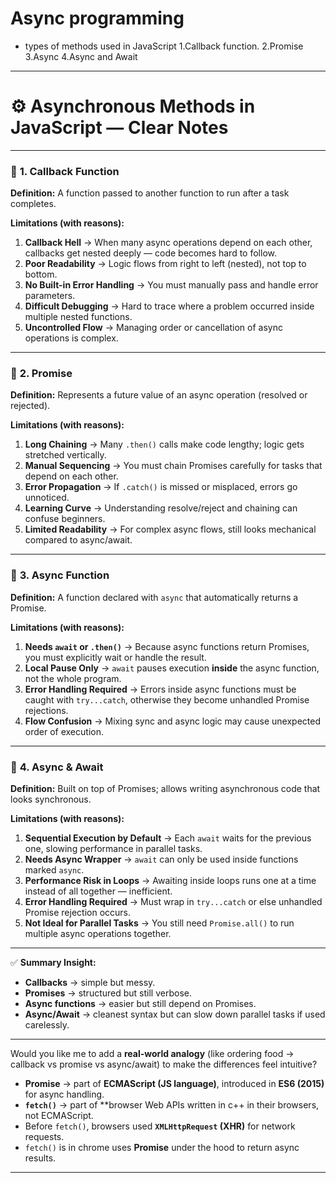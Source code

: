 
# Async programming 
 
* types of methods used in JavaScript
 1.Callback function.
 2.Promise
 3.Async
 4.Async and Await



---

# ⚙️ **Asynchronous Methods in JavaScript — Clear Notes**

---

### 🔹 **1. Callback Function**

**Definition:**
A function passed to another function to run after a task completes.

**Limitations (with reasons):**

1. **Callback Hell** → When many async operations depend on each other, callbacks get nested deeply — code becomes hard to follow.
2. **Poor Readability** → Logic flows from right to left (nested), not top to bottom.
3. **No Built-in Error Handling** → You must manually pass and handle error parameters.
4. **Difficult Debugging** → Hard to trace where a problem occurred inside multiple nested functions.
5. **Uncontrolled Flow** → Managing order or cancellation of async operations is complex.

---

### 🔹 **2. Promise**

**Definition:**
Represents a future value of an async operation (resolved or rejected).

**Limitations (with reasons):**

1. **Long Chaining** → Many `.then()` calls make code lengthy; logic gets stretched vertically.
2. **Manual Sequencing** → You must chain Promises carefully for tasks that depend on each other.
3. **Error Propagation** → If `.catch()` is missed or misplaced, errors go unnoticed.
4. **Learning Curve** → Understanding resolve/reject and chaining can confuse beginners.
5. **Limited Readability** → For complex async flows, still looks mechanical compared to async/await.

---

### 🔹 **3. Async Function**

**Definition:**
A function declared with `async` that automatically returns a Promise.

**Limitations (with reasons):**

1. **Needs `await` or `.then()`** → Because async functions return Promises, you must explicitly wait or handle the result.
2. **Local Pause Only** → `await` pauses execution **inside** the async function, not the whole program.
3. **Error Handling Required** → Errors inside async functions must be caught with `try...catch`, otherwise they become unhandled Promise rejections.
4. **Flow Confusion** → Mixing sync and async logic may cause unexpected order of execution.

---

### 🔹 **4. Async & Await**

**Definition:**
Built on top of Promises; allows writing asynchronous code that looks synchronous.

**Limitations (with reasons):**

1. **Sequential Execution by Default** → Each `await` waits for the previous one, slowing performance in parallel tasks.
2. **Needs Async Wrapper** → `await` can only be used inside functions marked `async`.
3. **Performance Risk in Loops** → Awaiting inside loops runs one at a time instead of all together — inefficient.
4. **Error Handling Required** → Must wrap in `try...catch` or else unhandled Promise rejection occurs.
5. **Not Ideal for Parallel Tasks** → You still need `Promise.all()` to run multiple async operations together.

---

✅ **Summary Insight:**

* **Callbacks** → simple but messy.
* **Promises** → structured but still verbose.
* **Async functions** → easier but still depend on Promises.
* **Async/Await** → cleanest syntax but can slow down parallel tasks if used carelessly.

---

Would you like me to add a **real-world analogy** (like ordering food → callback vs promise vs async/await) to make the differences feel intuitive?



* **Promise** → part of **ECMAScript (JS language)**, introduced in **ES6 (2015)** for async handling.
* **`fetch()`** → part of **browser Web APIs written in c++ in their browsers, not ECMAScript.
* Before `fetch()`, browsers used **`XMLHttpRequest` (XHR)** for network requests.
* `fetch()` is in chrome uses **Promise** under the hood to return async results.
----------------------------------------
